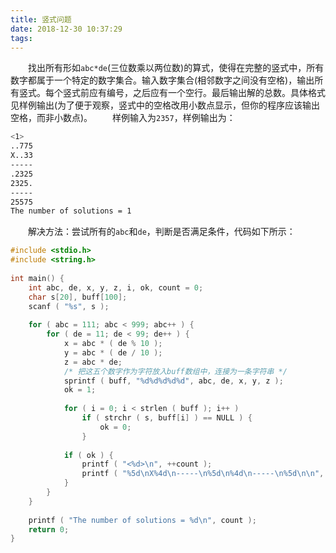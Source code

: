 ```yaml
---
title: 竖式问题
date: 2018-12-30 10:37:29
tags:
---
```

&emsp;&emsp;找出所有形如`abc*de`(三位数乘以两位数)的算式，使得在完整的竖式中，所有数字都属于一个特定的数字集合。输入数字集合(相邻数字之间没有空格)，输出所有竖式。每个竖式前应有编号，之后应有一个空行。最后输出解的总数。具体格式见样例输出(为了便于观察，竖式中的空格改用小数点显示，但你的程序应该输出空格，而非小数点)。
&emsp;&emsp;样例输入为`2357`，样例输出为：

``` bash
<1>
..775
X..33
-----
.2325
2325.
-----
25575
The number of solutions = 1
```

&emsp;&emsp;解决方法：尝试所有的`abc`和`de`，判断是否满足条件，代码如下所示：

``` c
#include <stdio.h>
#include <string.h>
​
int main() {
    int abc, de, x, y, z, i, ok, count = 0;
    char s[20], buff[100];
    scanf ( "%s", s );
​
    for ( abc = 111; abc < 999; abc++ ) {
        for ( de = 11; de < 99; de++ ) {
            x = abc * ( de % 10 );
            y = abc * ( de / 10 );
            z = abc * de;
            /* 把这五个数字作为字符放入buff数组中，连接为一条字符串 */
            sprintf ( buff, "%d%d%d%d%d", abc, de, x, y, z );
            ok = 1;
​
            for ( i = 0; i < strlen ( buff ); i++ )
                if ( strchr ( s, buff[i] ) == NULL ) {
                    ok = 0;
                }
​
            if ( ok ) {
                printf ( "<%d>\n", ++count );
                printf ( "%5d\nX%4d\n-----\n%5d\n%4d\n-----\n%5d\n\n", abc, de, x, y, z );
            }
        }
    }
​
    printf ( "The number of solutions = %d\n", count );
    return 0;
}
```